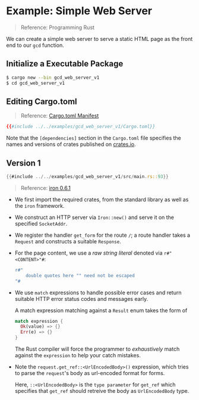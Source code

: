 # Example: Simple Web Server

> Reference: Programming Rust

We can create a simple web server to serve a static HTML page as the front
end to our `gcd` function.

## Initialize a Executable Package

```bash
$ cargo new --bin gcd_web_server_v1
$ cd gcd_web_server_v1
```

## Editing Cargo.toml

> Reference: [Cargo.toml Manifest](https://doc.rust-lang.org/cargo/reference/manifest.html)

```toml
{{#include ../../examples/gcd_web_server_v1/Cargo.toml}}
```

Note that the `[dependencies]` section in the `Cargo.toml` file specifies the
names and versions of crates published on [crates.io](https://crates.io).

## Version 1

```rust
{{#include ../../examples/gcd_web_server_v1/src/main.rs::93}}
```

> Reference: [iron 0.6.1](http://ironframework.io/)

- We first import the required crates, from the standard library as well as
  the `iron` framework.
- We construct an HTTP server via `Iron::new()` and serve it on the specified
  `SocketAddr`.
- We register the handler `get_form` for the route `/`; a route handler takes
  a `Request` and constructs a suitable `Response`.
- For the page content, we use a *raw string literal* denoted via
  `r#"<CONTENT>"#`:

	```rust
	r#"
		double quotes here "" need not be escaped
	"#
	```
- We use `match` expressions to handle possible error cases and return
  suitable HTTP error status codes and messages early.

  A match expression matching against a `Result` enum takes the form of
  ```rust
  match expression {
 	Ok(value) => {}
 	Err(e) => {}
  }
  ```

  The Rust compiler will force the programmer to *exhaustively* match against
  the `expression` to help your catch mistakes.

- Note the `request.get_ref::<UrlEncodedBody>()` expression, which tries to
  parse the `request`'s body as url-encoded format for forms.

  Here, `::<UrlEncodedBody>` is the `type parameter` for `get_ref` which
  specifies that `get_ref` should retreive the body as `UrlEncodedBody` type.
